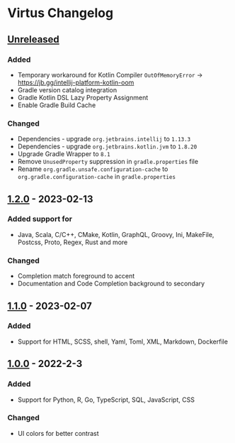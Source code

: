 <!-- Keep a Changelog guide -> https://keepachangelog.com -->

# Virtus Changelog

## [Unreleased]

### Added
- Temporary workaround for Kotlin Compiler `OutOfMemoryError` -> https://jb.gg/intellij-platform-kotlin-oom
- Gradle version catalog integration
- Gradle Kotlin DSL Lazy Property Assignment
- Enable Gradle Build Cache

### Changed
- Dependencies - upgrade `org.jetbrains.intellij` to `1.13.3`
- Dependencies - upgrade `org.jetbrains.kotlin.jvm` to `1.8.20`
- Upgrade Gradle Wrapper to `8.1`
- Remove `UnusedProperty` suppression in `gradle.properties` file
- Rename `org.gradle.unsafe.configuration-cache` to `org.gradle.configuration-cache` in `gradle.properties`

## [1.2.0] - 2023-02-13

### Added support for
- Java, Scala, C/C++, CMake, Kotlin, GraphQL, Groovy, Ini, MakeFile, Postcss, Proto, Regex, Rust and more

### Changed
- Completion match foreground to accent
- Documentation and Code Completion background to secondary

## [1.1.0] - 2023-02-07

### Added
- Support for HTML, SCSS, shell, Yaml, Toml, XML, Markdown, Dockerfile

## [1.0.0] - 2022-2-3

### Added
- Support for Python, R, Go, TypeScript, SQL, JavaScript, CSS

### Changed
- UI colors for better contrast

[Unreleased]: https://github.com/vineetver/Virtus/compare/v1.2.0...HEAD
[1.2.0]: https://github.com/vineetver/Virtus/compare/v1.1.0...v1.2.0
[1.1.0]: https://github.com/vineetver/Virtus/compare/v1.0.0...v1.1.0
[1.0.0]: https://github.com/vineetver/Virtus/commits/v1.0.0
